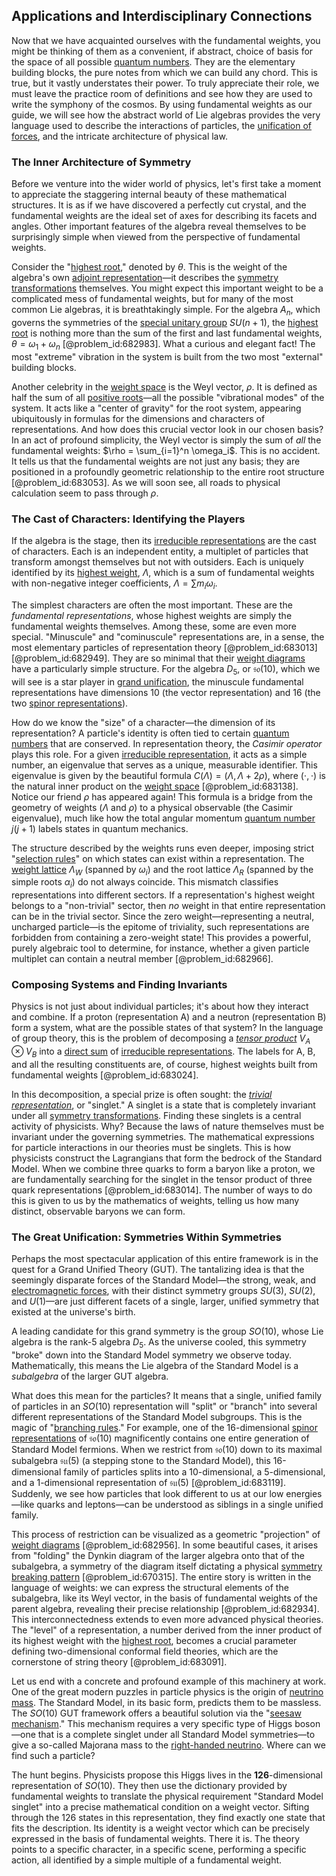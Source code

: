 ## Applications and Interdisciplinary Connections

Now that we have acquainted ourselves with the fundamental weights, you might be thinking of them as a convenient, if abstract, choice of basis for the space of all possible [quantum numbers](@article_id:145064). They are the elementary building blocks, the pure notes from which we can build any chord. This is true, but it vastly understates their power. To truly appreciate their role, we must leave the practice room of definitions and see how they are used to write the symphony of the cosmos. By using fundamental weights as our guide, we will see how the abstract world of Lie algebras provides the very language used to describe the interactions of particles, the [unification of forces](@article_id:158295), and the intricate architecture of physical law.

### The Inner Architecture of Symmetry

Before we venture into the wider world of physics, let's first take a moment to appreciate the staggering internal beauty of these mathematical structures. It is as if we have discovered a perfectly cut crystal, and the fundamental weights are the ideal set of axes for describing its facets and angles. Other important features of the algebra reveal themselves to be surprisingly simple when viewed from the perspective of fundamental weights.

Consider the "[highest root](@article_id:183225)," denoted by $\theta$. This is the weight of the algebra's own [adjoint representation](@article_id:146279)—it describes the [symmetry transformations](@article_id:143912) themselves. You might expect this important weight to be a complicated mess of fundamental weights, but for many of the most common Lie algebras, it is breathtakingly simple. For the algebra $A_n$, which governs the symmetries of the [special unitary group](@article_id:137651) $SU(n+1)$, the [highest root](@article_id:183225) is nothing more than the sum of the first and last fundamental weights, $\theta = \omega_1 + \omega_n$ [@problem_id:682983]. What a curious and elegant fact! The most "extreme" vibration in the system is built from the two most "external" building blocks.

Another celebrity in the [weight space](@article_id:195247) is the Weyl vector, $\rho$. It is defined as half the sum of all [positive roots](@article_id:198770)—all the possible "vibrational modes" of the system. It acts like a "center of gravity" for the root system, appearing ubiquitously in formulas for the dimensions and characters of representations. And how does this crucial vector look in our chosen basis? In an act of profound simplicity, the Weyl vector is simply the sum of *all* the fundamental weights: $\rho = \sum_{i=1}^n \omega_i$. This is no accident. It tells us that the fundamental weights are not just any basis; they are positioned in a profoundly geometric relationship to the entire root structure [@problem_id:683053]. As we will soon see, all roads to physical calculation seem to pass through $\rho$.

### The Cast of Characters: Identifying the Players

If the algebra is the stage, then its [irreducible representations](@article_id:137690) are the cast of characters. Each is an independent entity, a multiplet of particles that transform amongst themselves but not with outsiders. Each is uniquely identified by its [highest weight](@article_id:202314), $\Lambda$, which is a sum of fundamental weights with non-negative integer coefficients, $\Lambda = \sum m_i \omega_i$.

The simplest characters are often the most important. These are the *fundamental representations*, whose highest weights are simply the fundamental weights themselves. Among these, some are even more special. "Minuscule" and "cominuscule" representations are, in a sense, the most elementary particles of representation theory [@problem_id:683013] [@problem_id:682949]. They are so minimal that their [weight diagrams](@article_id:204140) have a particularly simple structure. For the algebra $D_5$, or $\mathfrak{so}(10)$, which we will see is a star player in [grand unification](@article_id:159879), the minuscule fundamental representations have dimensions 10 (the vector representation) and 16 (the two [spinor representations](@article_id:140868)).

How do we know the "size" of a character—the dimension of its representation? A particle's identity is often tied to certain [quantum numbers](@article_id:145064) that are conserved. In representation theory, the *Casimir operator* plays this role. For a given [irreducible representation](@article_id:142239), it acts as a simple number, an eigenvalue that serves as a unique, measurable identifier. This eigenvalue is given by the beautiful formula $C(\Lambda) = (\Lambda, \Lambda + 2\rho)$, where $(\cdot, \cdot)$ is the natural inner product on the [weight space](@article_id:195247) [@problem_id:683138]. Notice our friend $\rho$ has appeared again! This formula is a bridge from the geometry of weights ($\Lambda$ and $\rho$) to a physical observable (the Casimir eigenvalue), much like how the total angular momentum [quantum number](@article_id:148035) $j(j+1)$ labels states in quantum mechanics.

The structure described by the weights runs even deeper, imposing strict "[selection rules](@article_id:140290)" on which states can exist within a representation. The [weight lattice](@article_id:195284) $\Lambda_W$ (spanned by $\omega_i$) and the root lattice $\Lambda_R$ (spanned by the simple roots $\alpha_i$) do not always coincide. This mismatch classifies representations into different sectors. If a representation's highest weight belongs to a "non-trivial" sector, then *no* weight in that entire representation can be in the trivial sector. Since the zero weight—representing a neutral, uncharged particle—is the epitome of triviality, such representations are forbidden from containing a zero-weight state! This provides a powerful, purely algebraic tool to determine, for instance, whether a given particle multiplet can contain a neutral member [@problem_id:682966].

### Composing Systems and Finding Invariants

Physics is not just about individual particles; it's about how they interact and combine. If a proton (representation A) and a neutron (representation B) form a system, what are the possible states of that system? In the language of group theory, this is the problem of decomposing a *[tensor product](@article_id:140200)* $V_A \otimes V_B$ into a [direct sum](@article_id:156288) of [irreducible representations](@article_id:137690). The labels for A, B, and all the resulting constituents are, of course, highest weights built from fundamental weights [@problem_id:683024].

In this decomposition, a special prize is often sought: the *[trivial representation](@article_id:140863)*, or "singlet." A singlet is a state that is completely invariant under all [symmetry transformations](@article_id:143912). Finding these singlets is a central activity of physicists. Why? Because the laws of nature themselves must be invariant under the governing symmetries. The mathematical expressions for particle interactions in our theories must be singlets. This is how physicists construct the Lagrangians that form the bedrock of the Standard Model. When we combine three quarks to form a baryon like a proton, we are fundamentally searching for the singlet in the tensor product of three quark representations [@problem_id:683014]. The number of ways to do this is given to us by the mathematics of weights, telling us how many distinct, observable baryons we can form.

### The Great Unification: Symmetries Within Symmetries

Perhaps the most spectacular application of this entire framework is in the quest for a Grand Unified Theory (GUT). The tantalizing idea is that the seemingly disparate forces of the Standard Model—the strong, weak, and [electromagnetic forces](@article_id:195530), with their distinct symmetry groups $SU(3)$, $SU(2)$, and $U(1)$—are just different facets of a single, larger, unified symmetry that existed at the universe's birth.

A leading candidate for this grand symmetry is the group $SO(10)$, whose Lie algebra is the rank-5 algebra $D_5$. As the universe cooled, this symmetry "broke" down into the Standard Model symmetry we observe today. Mathematically, this means the Lie algebra of the Standard Model is a *subalgebra* of the larger GUT algebra.

What does this mean for the particles? It means that a single, unified family of particles in an $SO(10)$ representation will "split" or "branch" into several different representations of the Standard Model subgroups. This is the magic of "[branching rules](@article_id:137860)." For example, one of the 16-dimensional [spinor representations](@article_id:140868) of $\mathfrak{so}(10)$ magnificently contains one entire generation of Standard Model fermions. When we restrict from $\mathfrak{so}(10)$ down to its maximal subalgebra $\mathfrak{su}(5)$ (a stepping stone to the Standard Model), this 16-dimensional family of particles splits into a 10-dimensional, a 5-dimensional, and a 1-dimensional representation of $\mathfrak{su}(5)$ [@problem_id:683119]. Suddenly, we see how particles that look different to us at our low energies—like quarks and leptons—can be understood as siblings in a single unified family.

This process of restriction can be visualized as a geometric "projection" of [weight diagrams](@article_id:204140) [@problem_id:682956]. In some beautiful cases, it arises from "folding" the Dynkin diagram of the larger algebra onto that of the subalgebra, a symmetry of the diagram itself dictating a physical [symmetry breaking pattern](@article_id:190520) [@problem_id:670315]. The entire story is written in the language of weights: we can express the structural elements of the subalgebra, like its Weyl vector, in the basis of fundamental weights of the parent algebra, revealing their precise relationship [@problem_id:682934]. This interconnectedness extends to even more advanced physical theories. The "level" of a representation, a number derived from the inner product of its highest weight with the [highest root](@article_id:183225), becomes a crucial parameter defining two-dimensional conformal field theories, which are the cornerstone of string theory [@problem_id:683091].

Let us end with a concrete and profound example of this machinery at work. One of the great modern puzzles in particle physics is the origin of [neutrino mass](@article_id:149099). The Standard Model, in its basic form, predicts them to be massless. The $SO(10)$ GUT framework offers a beautiful solution via the "[seesaw mechanism](@article_id:153935)." This mechanism requires a very specific type of Higgs boson—one that is a complete singlet under all Standard Model symmetries—to give a so-called Majorana mass to the [right-handed neutrino](@article_id:160969). Where can we find such a particle?

The hunt begins. Physicists propose this Higgs lives in the $\mathbf{126}$-dimensional representation of $SO(10)$. They then use the dictionary provided by fundamental weights to translate the physical requirement "Standard Model singlet" into a precise mathematical condition on a weight vector. Sifting through the 126 states in this representation, they find exactly one state that fits the description. Its identity is a weight vector which can be precisely expressed in the basis of fundamental weights. There it is. The theory points to a specific character, in a specific scene, performing a specific action, all identified by a simple multiple of a fundamental weight.